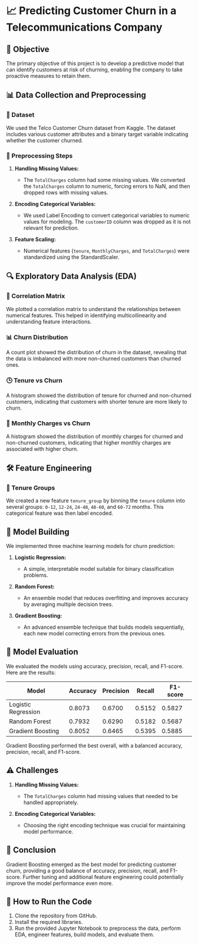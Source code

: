 # 📈 Predicting Customer Churn in a Telecommunications Company

## 🎯 Objective
The primary objective of this project is to develop a predictive model that can identify customers at risk of churning, enabling the company to take proactive measures to retain them.

## 📊 Data Collection and Preprocessing

### 📁 Dataset
We used the Telco Customer Churn dataset from Kaggle. The dataset includes various customer attributes and a binary target variable indicating whether the customer churned.

### 🔄 Preprocessing Steps

1. **Handling Missing Values:**
   - The `TotalCharges` column had some missing values. We converted the `TotalCharges` column to numeric, forcing errors to NaN, and then dropped rows with missing values.

2. **Encoding Categorical Variables:**
   - We used Label Encoding to convert categorical variables to numeric values for modeling. The `customerID` column was dropped as it is not relevant for prediction.

3. **Feature Scaling:**
   - Numerical features (`tenure`, `MonthlyCharges`, and `TotalCharges`) were standardized using the StandardScaler.

## 🔍 Exploratory Data Analysis (EDA)

### 🔗 Correlation Matrix
We plotted a correlation matrix to understand the relationships between numerical features. This helped in identifying multicollinearity and understanding feature interactions.

### 📊 Churn Distribution
A count plot showed the distribution of churn in the dataset, revealing that the data is imbalanced with more non-churned customers than churned ones.

### 🕒 Tenure vs Churn
A histogram showed the distribution of tenure for churned and non-churned customers, indicating that customers with shorter tenure are more likely to churn.

### 💸 Monthly Charges vs Churn
A histogram showed the distribution of monthly charges for churned and non-churned customers, indicating that higher monthly charges are associated with higher churn.

## 🛠️ Feature Engineering

### 📅 Tenure Groups
We created a new feature `tenure_group` by binning the `tenure` column into several groups: `0-12`, `12-24`, `24-48`, `48-60`, and `60-72` months. This categorical feature was then label encoded.

## 🤖 Model Building

We implemented three machine learning models for churn prediction:

1. **Logistic Regression:**
   - A simple, interpretable model suitable for binary classification problems.

2. **Random Forest:**
   - An ensemble model that reduces overfitting and improves accuracy by averaging multiple decision trees.

3. **Gradient Boosting:**
   - An advanced ensemble technique that builds models sequentially, each new model correcting errors from the previous ones.

## 🧮 Model Evaluation

We evaluated the models using accuracy, precision, recall, and F1-score. Here are the results:

| Model                | Accuracy | Precision | Recall | F1-score |
|----------------------|----------|-----------|--------|----------|
| Logistic Regression  | 0.8073   | 0.6700    | 0.5152 | 0.5827   |
| Random Forest        | 0.7932   | 0.6290    | 0.5182 | 0.5687   |
| Gradient Boosting    | 0.8052   | 0.6465    | 0.5395 | 0.5885   |

Gradient Boosting performed the best overall, with a balanced accuracy, precision, recall, and F1-score.

## ⚠️ Challenges

1. **Handling Missing Values:**
   - The `TotalCharges` column had missing values that needed to be handled appropriately.

2. **Encoding Categorical Variables:**
   - Choosing the right encoding technique was crucial for maintaining model performance.

## 🏁 Conclusion

Gradient Boosting emerged as the best model for predicting customer churn, providing a good balance of accuracy, precision, recall, and F1-score. Further tuning and additional feature engineering could potentially improve the model performance even more.

## 🚀 How to Run the Code

1. Clone the repository from GitHub.
2. Install the required libraries.
3. Run the provided Jupyter Notebook to preprocess the data, perform EDA, engineer features, build models, and evaluate them.
